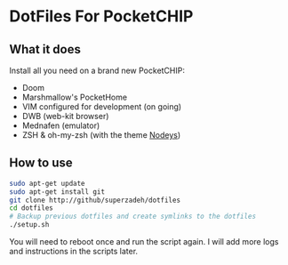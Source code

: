 # DotFiles For PocketCHIP

## What it does

Install all you need on a brand new PocketCHIP:

- Doom
- Marshmallow's PocketHome
- VIM configured for development (on going)
- DWB (web-kit browser)
- Mednafen (emulator)
- ZSH & oh-my-zsh (with the theme [Nodeys](https://github.com/marszall87/nodeys-zsh-theme))

## How to use 

```sh
sudo apt-get update
sudo apt-get install git
git clone http://github/superzadeh/dotfiles
cd dotfiles
# Backup previous dotfiles and create symlinks to the dotfiles
./setup.sh
```

You will need to reboot once and run the script again. 
I will add more logs and instructions in the scripts later.
